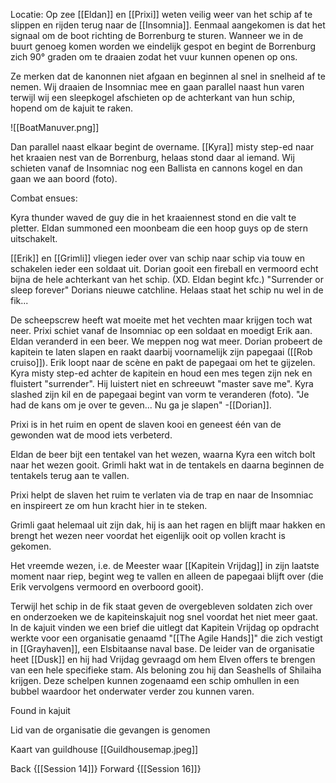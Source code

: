 Locatie: Op zee
[[Eldan]] en [[Prixi]] weten veilig weer van het schip af te slippen en rijden terug naar de [[Insomnia]]. Eenmaal aangekomen is dat het signaal om de boot richting de Borrenburg te sturen. Wanneer we in de buurt genoeg komen worden we eindelijk gespot en begint de Borrenburg zich 90° graden om te draaien zodat het vuur kunnen openen op ons.

Ze merken dat de kanonnen niet afgaan en beginnen al snel in snelheid af te nemen. Wij draaien de Insomniac mee en gaan parallel naast hun varen terwijl wij een sleepkogel afschieten op de achterkant van hun schip, hopend om de kajuit te raken.

![[BoatManuver.png]]

Dan parallel naast elkaar begint de overname. [[Kyra]] misty step-ed naar het kraaien nest van de Borrenburg, helaas stond daar al iemand. Wij schieten vanaf de Insomniac nog een Ballista en cannons kogel en dan gaan we aan boord (foto).

Combat ensues:

Kyra thunder waved de guy die in het kraaiennest stond en die valt te pletter. Eldan summoned een moonbeam die een hoop guys op de stern uitschakelt.

[[Erik]] en [[Grimli]] vliegen ieder over van schip naar schip via touw en schakelen ieder een soldaat uit. Dorian gooit een fireball en vermoord echt bijna de hele achterkant van het schip. (XD. Eldan begint kfc.) "Surrender or sleep forever" Dorians nieuwe catchline. Helaas staat het schip nu wel in de fik...

De scheepscrew heeft wat moeite met het vechten maar krijgen toch wat neer. Prixi schiet vanaf de Insomniac op een soldaat en moedigt Erik aan. Eldan veranderd in een beer. We meppen nog wat meer. Dorian probeert de kapitein te laten slapen en raakt daarbij voornamelijk zijn papegaai ([[Rob cruiso]]). Erik loopt naar de scène en pakt de papegaai om het te gijzelen. Kyra misty step-ed achter de kapitein en houd een mes tegen zijn nek en fluistert "surrender". Hij luistert niet en schreeuwt "master save me". Kyra slashed zijn kil en de papegaai begint van vorm te veranderen (foto). "Je had de kans om je over te geven... Nu ga je slapen" -[[Dorian]].

Prixi is in het ruim en opent de slaven kooi en geneest één van de gewonden wat de mood iets verbeterd.

Eldan de beer bijt een tentakel van het wezen, waarna Kyra een witch bolt naar het wezen gooit. Grimli hakt wat in de tentakels en daarna beginnen de tentakels terug aan te vallen.

Prixi helpt de slaven het ruim te verlaten via de trap en naar de Insomniac en inspireert ze om hun kracht hier in te steken.

Grimli gaat helemaal uit zijn dak, hij is aan het ragen en blijft maar hakken en brengt het wezen neer voordat het eigenlijk ooit op vollen kracht is gekomen.

Het vreemde wezen, i.e. de Meester waar [[Kapitein Vrijdag]] in zijn laatste moment naar riep, begint weg te vallen en alleen de papegaai blijft over (die Erik vervolgens vermoord en overboord gooit).

Terwijl het schip in de fik staat geven de overgebleven soldaten zich over en onderzoeken we de kapiteinskajuit nog snel voordat het niet meer gaat. In de kajuit vinden we een brief die uitlegt dat Kapitein Vrijdag op opdracht werkte voor een organisatie genaamd "[[The Agile Hands]]" die zich vestigt in [[Grayhaven]], een Elsbitaanse naval base. De leider van de organisatie heet [[Dusk]] en hij had Vrijdag gevraagd om hem Elven offers te brengen van een hele specifieke stam. Als beloning zou hij dan Seashells of Shilaiha krijgen. Deze schelpen kunnen zogenaamd een schip omhullen in een bubbel waardoor het onderwater verder zou kunnen varen.

  

Found in kajuit

Lid van de organisatie die gevangen is genomen

Kaart van guildhouse
[[Guildhousemap.jpeg]]

Back {[[Session 14]]}
Forward {[[Session 16]]}